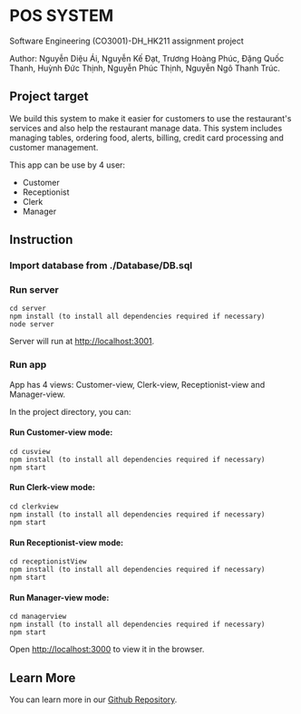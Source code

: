 # POS SYSTEM
Software Engineering (CO3001)-DH_HK211 assignment project


Author: Nguyễn Diệu Ái, Nguyễn Kế Đạt, Trương Hoàng Phúc, Đặng Quốc Thanh, Huỳnh Đức Thịnh, Nguyễn Phúc Thịnh, Nguyễn Ngô Thanh Trúc.

## Project target
We build this system to make it easier for customers to use the restaurant's services and also help the restaurant manage data. This system includes managing tables, ordering food, alerts, billing, credit card processing and customer management.

This app can be use by 4 user:
* Customer
* Receptionist
* Clerk
* Manager

## Instruction

### Import database from ./Database/DB.sql

### Run server

    cd server
    npm install (to install all dependencies required if necessary)
    node server

Server will run at [http://localhost:3001](http://localhost:3001).

### Run app
App has 4 views: Customer-view, Clerk-view, Receptionist-view and Manager-view.

In the project directory, you can:

#### Run Customer-view mode:

    cd cusview
    npm install (to install all dependencies required if necessary)
    npm start

#### Run Clerk-view mode:

    cd clerkview
    npm install (to install all dependencies required if necessary)
    npm start

#### Run Receptionist-view mode:

    cd receptionistView
    npm install (to install all dependencies required if necessary)
    npm start

#### Run Manager-view mode:

    cd managerview
    npm install (to install all dependencies required if necessary)
    npm start

Open [http://localhost:3000](http://localhost:3000) to view it in the browser.

## Learn More
You can learn more in our [Github Repository](https://github.com/remsokawaii1/CNPM).
